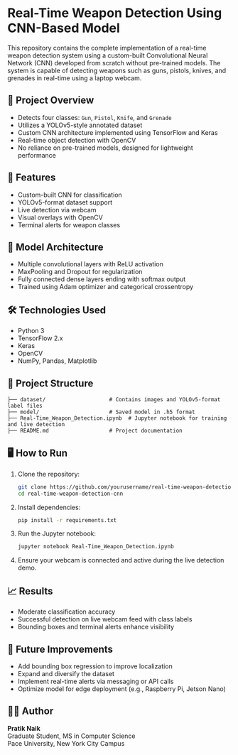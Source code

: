 
# Real-Time Weapon Detection Using CNN-Based Model

This repository contains the complete implementation of a real-time weapon detection system using a custom-built Convolutional Neural Network (CNN) developed from scratch without pre-trained models. The system is capable of detecting weapons such as guns, pistols, knives, and grenades in real-time using a laptop webcam.

## 📌 Project Overview

- Detects four classes: `Gun`, `Pistol`, `Knife`, and `Grenade`
- Utilizes a YOLOv5-style annotated dataset
- Custom CNN architecture implemented using TensorFlow and Keras
- Real-time object detection with OpenCV
- No reliance on pre-trained models, designed for lightweight performance

## 🚀 Features

- Custom-built CNN for classification
- YOLOv5-format dataset support
- Live detection via webcam
- Visual overlays with OpenCV
- Terminal alerts for weapon classes

## 🧠 Model Architecture

- Multiple convolutional layers with ReLU activation
- MaxPooling and Dropout for regularization
- Fully connected dense layers ending with softmax output
- Trained using Adam optimizer and categorical crossentropy

## 🛠️ Technologies Used

- Python 3
- TensorFlow 2.x
- Keras
- OpenCV
- NumPy, Pandas, Matplotlib

## 📂 Project Structure

```
├── dataset/                    # Contains images and YOLOv5-format label files
├── model/                      # Saved model in .h5 format
├── Real-Time_Weapon_Detection.ipynb  # Jupyter notebook for training and live detection
├── README.md                   # Project documentation
```

## 🖥️ How to Run

1. Clone the repository:
    ```bash
    git clone https://github.com/yourusername/real-time-weapon-detection-cnn.git
    cd real-time-weapon-detection-cnn
    ```

2. Install dependencies:
    ```bash
    pip install -r requirements.txt
    ```

3. Run the Jupyter notebook:
    ```bash
    jupyter notebook Real-Time_Weapon_Detection.ipynb
    ```

4. Ensure your webcam is connected and active during the live detection demo.

## 📈 Results

- Moderate classification accuracy
- Successful detection on live webcam feed with class labels
- Bounding boxes and terminal alerts enhance visibility

## 📌 Future Improvements

- Add bounding box regression to improve localization
- Expand and diversify the dataset
- Implement real-time alerts via messaging or API calls
- Optimize model for edge deployment (e.g., Raspberry Pi, Jetson Nano)

## 🧑‍💻 Author

**Pratik Naik**  
Graduate Student, MS in Computer Science  
Pace University, New York City Campus

